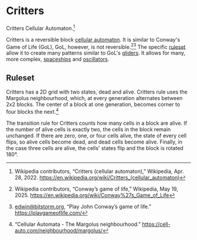 # Critters

Critters Cellular Automaton.[^1]

<!--TODO: video of a fun critter-->

Critters is a reversible block [cellular automaton](https://en.wikipedia.org/wiki/Cellular_automaton). It is similar to Conway's Game of Life (GoL), GoL, however, is not reversible.[^2][^3] The specific [ruleset](#rules) allow it to create many patterns similar to GoL's [gliders](https://en.wikipedia.org/wiki/Glider_(Conway%27s_Game_of_Life)). It allows for many, more complex, [spaceships](https://en.wikipedia.org/wiki/Spaceship_(cellular_automaton)) and [oscillators](https://en.wikipedia.org/wiki/Oscillator_(cellular_automaton)).

## Ruleset

Critters has a 2D grid with two states, dead and alive. Critters rule uses the Margolus neighbourhood, which, at every generation alternates between 2x2 blocks. The center of a block at one generation, becomes corner to four blocks the next.[^4]

The transition rule for Critters counts how many cells in a block are alive. If the number of alive cells is exactly two, the cells in the block remain unchanged. If there are zero, one, or four cells alive, the state of every cell flips, so alive cells become dead, and dead cells become alive. Finally, in the case three cells are alive, the cells' states flip and the block is rotated 180°.

<!--References-->

[^1]: Wikipedia contributors, “Critters (cellular automaton),” Wikipedia, Apr. 28, 2022. https://en.wikipedia.org/wiki/Critters_(cellular_automaton)
[^2]: Wikipedia contributors, “Conway’s game of life,” Wikipedia, May 19, 2025. https://en.wikipedia.org/wiki/Conway%27s_Game_of_Life
[^3]: edwin@bitstorm.org, “Play John Conway’s game of life.” https://playgameoflife.com/
[^4]: “Cellular Automata - The Margolus neighbourhood.” https://cell-auto.com/neighbourhood/margolus/
